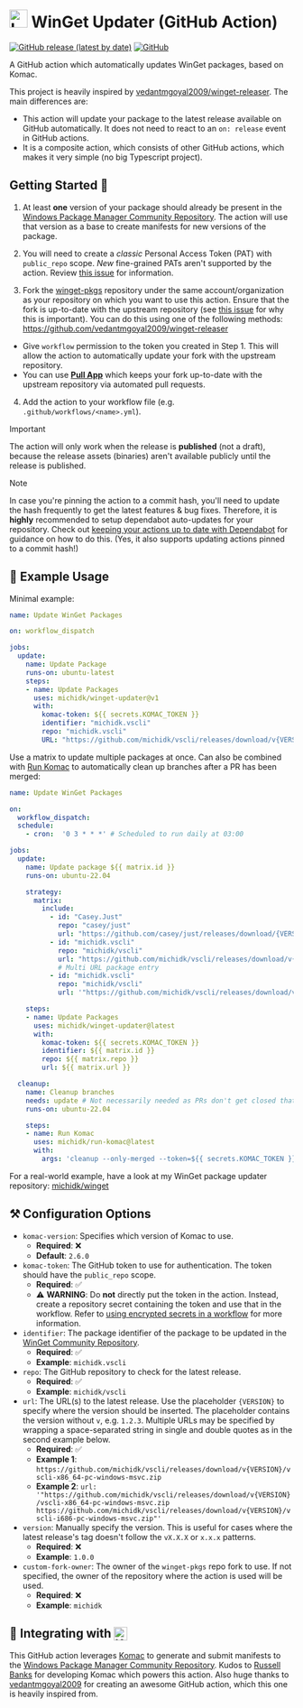 <h1> <img src="https://github.com/vedantmgoyal9/winget-releaser/blob/main/.github/github-actions-logo.png" width="32" height="32" alt="Logo" /> WinGet Updater (GitHub Action) </h1>

[![GitHub release (latest by date)](https://img.shields.io/github/v/release/michidk/winget-updater?logo=github)](https://github.com/michidk/winget-updater/releases)
[![GitHub](https://img.shields.io/github/license/michidk/winget-updater)](https://github.com/michidk/winget-updater?tab=MIT-1-ov-file#readme)

A GitHub action which automatically updates WinGet packages, based on Komac.

This project is heavily inspired by [vedantmgoyal2009/winget-releaser](https://github.com/vedantmgoyal2009/winget-releaser).
The main differences are:

- This action will update your package to the latest release available on GitHub automatically. It does not need to react to an `on: release` event in GitHub actions.
- It is a composite action, which consists of other GitHub actions, which makes it very simple (no big Typescript project).

## Getting Started 🚀

1. At least **one** version of your package should already be present in the [Windows Package Manager Community Repository](https://github.com/microsoft/winget-pkgs). The action will use that version as a base to create manifests for new versions of the package.

2. You will need to create a _classic_ Personal Access Token (PAT) with `public_repo` scope. _New_ fine-grained PATs aren't supported by the action. Review [this issue](https://github.com/vedantmgoyal2009/winget-releaser/issues/172) for information.

3. Fork the [winget-pkgs](https://github.com/microsoft/winget-pkgs) repository under the same account/organization as your repository on which you want to use this action. Ensure that the fork is up-to-date with the upstream repository (see [this issue](https://github.com/vedantmgoyal2009/winget-releaser/issues/32) for why this is important). You can do this using one of the following methods:
https://github.com/vedantmgoyal2009/winget-releaser
- Give `workflow` permission to the token you created in Step 1. This will allow the action to automatically update your
  fork with the upstream repository.
- You can use **[Pull App](https://github.com/wei/pull)** which keeps your fork up-to-date with the upstream repository via automated pull requests.

4. Add the action to your workflow file (e.g. `.github/workflows/<name>.yml`).

> [!IMPORTANT]
> The action will only work when the release is **published** (not a draft), because the release assets (binaries) aren't available publicly until the release is published.

> [!NOTE]
> In case you're pinning the action to a commit hash, you'll need to update the hash frequently to get the latest features & bug fixes. Therefore, it is **highly** recommended to setup dependabot auto-updates for your repository. Check out [keeping your actions up to date with Dependabot](https://docs.github.com/en/actions/security-guides/encrypted-secrets#using-encrypted-secrets-in-a-workflow) for guidance on how to do this. (Yes, it also supports updating actions pinned to a commit hash!)


## 📖 Example Usage

Minimal example:

```yaml
name: Update WinGet Packages

on: workflow_dispatch

jobs:
  update:
    name: Update Package
    runs-on: ubuntu-latest
    steps:
    - name: Update Packages
      uses: michidk/winget-updater@v1
      with:
        komac-token: ${{ secrets.KOMAC_TOKEN }}
        identifier: "michidk.vscli"
        repo: "michidk.vscli"
        URL: "https://github.com/michidk/vscli/releases/download/v{VERSION}/vscli-x86_64-pc-windows-msvc.zip"
```

Use a matrix to update multiple packages at once. Can also be combined with [Run Komac](https://github.com/michidk/run-komac) to automatically clean up branches after a PR has been merged:

```yaml
name: Update WinGet Packages

on:
  workflow_dispatch:
  schedule:
    - cron:  '0 3 * * *' # Scheduled to run daily at 03:00

jobs:
  update:
    name: Update package ${{ matrix.id }}
    runs-on: ubuntu-22.04

    strategy:
      matrix:
        include:
          - id: "Casey.Just"
            repo: "casey/just"
            url: "https://github.com/casey/just/releases/download/{VERSION}/just-{VERSION}-x86_64-pc-windows-msvc.zip"
          - id: "michidk.vscli"
            repo: "michidk/vscli"
            url: "https://github.com/michidk/vscli/releases/download/v{VERSION}/vscli-x86_64-pc-windows-msvc.zip"
            # Multi URL package entry
          - id: "michidk.vscli"
            repo: "michidk/vscli"
            url: '"https://github.com/michidk/vscli/releases/download/v{VERSION}/vscli-x86_64-pc-windows-msvc.zip https://github.com/michidk/vscli/releases/download/v{VERSION}/vscli-i686-pc-windows-msvc.zip"'

    steps:
    - name: Update Packages
      uses: michidk/winget-updater@latest
      with:
        komac-token: ${{ secrets.KOMAC_TOKEN }}
        identifier: ${{ matrix.id }}
        repo: ${{ matrix.repo }}
        url: ${{ matrix.url }}

  cleanup:
    name: Cleanup branches
    needs: update # Not necessarily needed as PRs don't get closed that quick but still nice to have it in order
    runs-on: ubuntu-22.04

    steps:
    - name: Run Komac
      uses: michidk/run-komac@latest
      with:
        args: 'cleanup --only-merged --token=${{ secrets.KOMAC_TOKEN }}'
```

For a real-world example, have a look at my WinGet package updater repository: [michidk/winget](https://github.com/michidk/winget)

## ⚒️ Configuration Options

- `komac-version`: Specifies which version of Komac to use.
  - **Required**: ❌
  - **Default**: `2.6.0`
- `komac-token`: The GitHub token to use for authentication. The token should have the `public_repo` scope.
  - **Required**: ✅
  - ⚠ **WARNING**: Do **not** directly put the token in the action. Instead, create a repository secret containing the token and use that in the workflow. Refer to [using encrypted secrets in a workflow](https://docs.github.com/en/actions/security-guides/encrypted-secrets#using-encrypted-secrets-in-a-workflow) for more information.
- `identifier`: The package identifier of the package to be updated in the [WinGet Community Repository](https://github.com/microsoft/winget-pkgs).
  - **Required**: ✅
  - **Example**: `michidk.vscli`
- `repo`: The GitHub repository to check for the latest release.
  - **Required**: ✅
  - **Example**: `michidk/vscli`
- `url`: The URL(s) to the latest release. Use the placeholder `{VERSION}` to specify where the version should be inserted. The placeholder contains the version without `v`, e.g. `1.2.3`. Multiple URLs may be specified by wrapping a space-separated string in single and double quotes as in the second example below.
  - **Required**: ✅
  - **Example 1**: `https://github.com/michidk/vscli/releases/download/v{VERSION}/vscli-x86_64-pc-windows-msvc.zip`
  - **Example 2**: `url: '"https://github.com/michidk/vscli/releases/download/v{VERSION}/vscli-x86_64-pc-windows-msvc.zip https://github.com/michidk/vscli/releases/download/v{VERSION}/vscli-i686-pc-windows-msvc.zip"'`
- `version`: Manually specify the version. This is useful for cases where the latest release's tag doesn't follow the `vX.X.X` or `x.x.x` patterns.
  - **Required**: ❌
  - **Example**: `1.0.0`
- `custom-fork-owner`: The owner of the `winget-pkgs` repo fork to use. If not specified, the owner of the repository where the action is used will be used.
  - **Required**: ❌
  - **Example**: `michidk`

<h2> 🚀 Integrating with <a href="https://github.com/russellbanks/Komac"> <img src="https://rawcdn.githack.com/michidk/winget-updater/7ef56d9c40feb29e1592c0bf6c65eb1af3e77d4e/.github/images/komac-logo.svg" height="24px" style="vertical-align:bottom" alt="Komac logo" /> </a></h2>

This GitHub action leverages [Komac](https://github.com/russellbanks/komac) to generate and submit manifests to the [Windows Package Manager Community Repository](https://github.com/microsoft/winget-pkgs). Kudos to [Russell Banks](https://github.com/russellbanks) for developing Komac which powers this action.
Also huge thanks to [vedantmgoyal2009](https://github.com/vedantmgoyal2009) for creating an awesome GitHub action, which this one is heavily inspired from.
